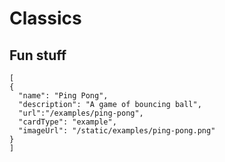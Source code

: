 # Classics

## Fun stuff

```codecard
[
{
  "name": "Ping Pong",
  "description": "A game of bouncing ball",
  "url":"/examples/ping-pong",
  "cardType": "example",
  "imageUrl": "/static/examples/ping-pong.png"
}
]
```
